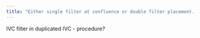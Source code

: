 ```yaml
---
title: "Either single filter at confluence or double filter placement. Can use bird's nest filters if diameter 28-40 mm (general)"
---
```

IVC filter in duplicated IVC - procedure?

